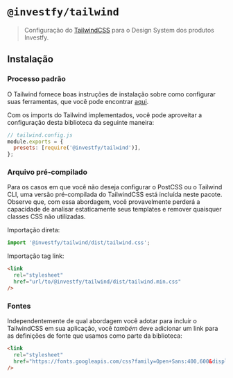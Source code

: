 # `@investfy/tailwind`

> Configuração do [TailwindCSS][tailwind] para o Design System dos produtos Investfy.

## Instalação

### Processo padrão

O Tailwind fornece boas instruções de instalação sobre como configurar suas ferramentas, que você pode encontrar [aqui][tailwind-installation].

Com os imports do Tailwind implementados, você pode aproveitar a configuração desta biblioteca da seguinte maneira:

```javascript
// tailwind.config.js
module.exports = {
  presets: [require('@investfy/tailwind')],
};
```

### Arquivo pré-compilado

Para os casos em que você não deseja configurar o PostCSS ou o Tailwind CLI, uma versão pré-compilada do TailwindCSS está incluída neste pacote. Observe que, com essa abordagem, você provavelmente perderá a capacidade de analisar estaticamente seus templates e remover quaisquer classes CSS não utilizadas.

Importação direta:

```javascript
import '@investfy/tailwind/dist/tailwind.css';
```

Importação tag link:

```html
<link
  rel="stylesheet"
  href="url/to/@investfy/tailwind/dist/tailwind.min.css"
/>
```

### Fontes

Independentemente de qual abordagem você adotar para incluir o TailwindCSS em sua aplicação, você _também_ deve adicionar um link para as definições de fonte que usamos como parte da biblioteca:

```html
<link
  rel="stylesheet"
  href="https://fonts.googleapis.com/css?family=Open+Sans:400,600&display=swap"
/>
```

[tailwind]: https://tailwindcss.com
[tailwind-installation]: https://tailwindcss.com/docs/installation
[unpkg]: https://unpkg.com
